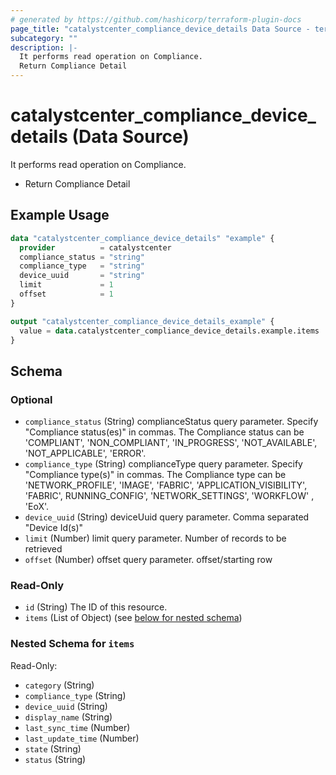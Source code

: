 ```yaml
---
# generated by https://github.com/hashicorp/terraform-plugin-docs
page_title: "catalystcenter_compliance_device_details Data Source - terraform-provider-catalystcenter"
subcategory: ""
description: |-
  It performs read operation on Compliance.
  Return Compliance Detail
---
```


# catalystcenter_compliance_device_details (Data Source)

It performs read operation on Compliance.

- Return Compliance Detail

## Example Usage

```terraform
data "catalystcenter_compliance_device_details" "example" {
  provider          = catalystcenter
  compliance_status = "string"
  compliance_type   = "string"
  device_uuid       = "string"
  limit             = 1
  offset            = 1
}

output "catalystcenter_compliance_device_details_example" {
  value = data.catalystcenter_compliance_device_details.example.items
}
```

<!-- schema generated by tfplugindocs -->
## Schema

### Optional

- `compliance_status` (String) complianceStatus query parameter. Specify "Compliance status(es)" in commas. The Compliance status can be 'COMPLIANT', 'NON_COMPLIANT', 'IN_PROGRESS', 'NOT_AVAILABLE', 'NOT_APPLICABLE', 'ERROR'.
- `compliance_type` (String) complianceType query parameter. Specify "Compliance type(s)" in commas. The Compliance type can be 'NETWORK_PROFILE', 'IMAGE', 'FABRIC', 'APPLICATION_VISIBILITY', 'FABRIC', RUNNING_CONFIG', 'NETWORK_SETTINGS', 'WORKFLOW' , 'EoX'.
- `device_uuid` (String) deviceUuid query parameter. Comma separated "Device Id(s)"
- `limit` (Number) limit query parameter. Number of records to be retrieved
- `offset` (Number) offset query parameter. offset/starting row

### Read-Only

- `id` (String) The ID of this resource.
- `items` (List of Object) (see [below for nested schema](#nestedatt--items))

<a id="nestedatt--items"></a>
### Nested Schema for `items`

Read-Only:

- `category` (String)
- `compliance_type` (String)
- `device_uuid` (String)
- `display_name` (String)
- `last_sync_time` (Number)
- `last_update_time` (Number)
- `state` (String)
- `status` (String)

